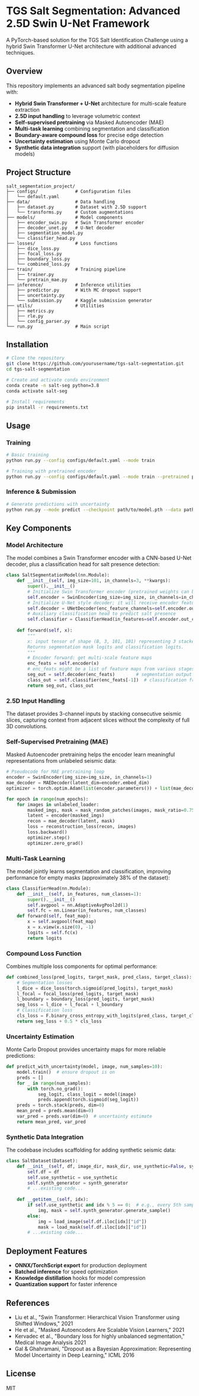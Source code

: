 # TGS Salt Segmentation: Advanced 2.5D Swin U-Net Framework

A PyTorch-based solution for the TGS Salt Identification Challenge using a hybrid Swin Transformer U-Net architecture with additional advanced techniques.

## Overview

This repository implements an advanced salt body segmentation pipeline with:

- **Hybrid Swin Transformer + U-Net** architecture for multi-scale feature extraction
- **2.5D input handling** to leverage volumetric context
- **Self-supervised pretraining** via Masked Autoencoder (MAE)
- **Multi-task learning** combining segmentation and classification
- **Boundary-aware compound loss** for precise edge detection
- **Uncertainty estimation** using Monte Carlo dropout
- **Synthetic data integration** support (with placeholders for diffusion models)

## Project Structure

```
salt_segmentation_project/
├── configs/              # Configuration files
│   └── default.yaml
├── data/                 # Data handling
│   ├── dataset.py        # Dataset with 2.5D support
│   └── transforms.py     # Custom augmentations
├── models/               # Model components
│   ├── encoder_swin.py   # Swin Transformer encoder
│   ├── decoder_unet.py   # U-Net decoder
│   ├── segmentation_model.py
│   └── classifier_head.py
├── losses/               # Loss functions
│   ├── dice_loss.py
│   ├── focal_loss.py
│   ├── boundary_loss.py
│   └── combined_loss.py
├── train/                # Training pipeline
│   ├── trainer.py
│   └── pretrain_mae.py
├── inference/            # Inference utilities
│   ├── predictor.py      # With MC dropout support
│   ├── uncertainty.py
│   └── submission.py     # Kaggle submission generator
├── utils/                # Utilities
│   ├── metrics.py
│   ├── rle.py
│   └── config_parser.py
└── run.py                # Main script
```

## Installation

```bash
# Clone the repository
git clone https://github.com/yourusername/tgs-salt-segmentation.git
cd tgs-salt-segmentation

# Create and activate conda environment
conda create -n salt-seg python=3.8
conda activate salt-seg

# Install requirements
pip install -r requirements.txt
```

## Usage

### Training

```bash
# Basic training
python run.py --config configs/default.yaml --mode train

# Training with pretrained encoder
python run.py --config configs/default.yaml --mode train --pretrained path/to/encoder.pth
```

### Inference & Submission

```bash
# Generate predictions with uncertainty
python run.py --mode predict --checkpoint path/to/model.pth --data path/to/test --output predictions.csv
```

## Key Components

### Model Architecture

The model combines a Swin Transformer encoder with a CNN-based U-Net decoder, plus a classification head for salt presence detection:

```python
class SaltSegmentationModel(nn.Module):
    def __init__(self, img_size=101, in_channels=3, **kwargs):
        super().__init__()
        # Initialize Swin Transformer encoder (pretrained weights can be loaded separately)
        self.encoder = SwinEncoder(img_size=img_size, in_channels=in_channels, **kwargs)
        # Initialize U-Net style decoder; it will receive encoder feature maps
        self.decoder = UNetDecoder(enc_feature_channels=self.encoder.out_channels)
        # Auxiliary classification head to predict salt presence
        self.classifier = ClassifierHead(in_features=self.encoder.out_channels[-1], num_classes=1)
    
    def forward(self, x):
        """
        x: input tensor of shape (B, 3, 101, 101) representing 3 stacked slices.
        Returns segmentation mask logits and classification logits.
        """
        # Encoder forward: get multi-scale feature maps
        enc_feats = self.encoder(x)  
        # enc_feats might be a list of feature maps from various stages
        seg_out = self.decoder(enc_feats)        # segmentation output (before sigmoid)
        class_out = self.classifier(enc_feats[-1])  # classification from last encoder feature
        return seg_out, class_out
```

### 2.5D Input Handling

The dataset provides 3-channel inputs by stacking consecutive seismic slices, capturing context from adjacent slices without the complexity of full 3D convolutions.

### Self-Supervised Pretraining (MAE)

Masked Autoencoder pretraining helps the encoder learn meaningful representations from unlabeled seismic data:

```python
# Pseudocode for MAE pretraining loop
encoder = SwinEncoder(img_size=img_size, in_channels=1)
mae_decoder = MAEDecoder(latent_dim=encoder.embed_dim)
optimizer = torch.optim.Adam(list(encoder.parameters()) + list(mae_decoder.parameters()), lr=1e-4)

for epoch in range(num_epochs):
    for images in unlabeled_loader:
        masked_imgs, mask = mask_random_patches(images, mask_ratio=0.75)
        latent = encoder(masked_imgs)
        recon = mae_decoder(latent, mask)
        loss = reconstruction_loss(recon, images) 
        loss.backward()
        optimizer.step()
        optimizer.zero_grad()
```

### Multi-Task Learning

The model jointly learns segmentation and classification, improving performance for empty masks (approximately 38% of the dataset):

```python
class ClassifierHead(nn.Module):
    def __init__(self, in_features, num_classes=1):
        super().__init__()
        self.avgpool = nn.AdaptiveAvgPool2d(1)
        self.fc = nn.Linear(in_features, num_classes)
    def forward(self, feat_map):
        x = self.avgpool(feat_map)
        x = x.view(x.size(0), -1)
        logits = self.fc(x)
        return logits
```

### Compound Loss Function

Combines multiple loss components for optimal performance:

```python
def combined_loss(pred_logits, target_mask, pred_class, target_class):
    # Segmentation losses
    l_dice = dice_loss(torch.sigmoid(pred_logits), target_mask)
    l_focal = focal_loss(pred_logits, target_mask)
    l_boundary = boundary_loss(pred_logits, target_mask)
    seg_loss = l_dice + l_focal + l_boundary
    # Classification loss
    cls_loss = F.binary_cross_entropy_with_logits(pred_class, target_class)
    return seg_loss + 0.5 * cls_loss
```

### Uncertainty Estimation

Monte Carlo Dropout provides uncertainty maps for more reliable predictions:

```python
def predict_with_uncertainty(model, image, num_samples=10):
    model.train()  # ensure dropout is on
    preds = []
    for _ in range(num_samples):
        with torch.no_grad():
            seg_logit, class_logit = model(image)
            preds.append(torch.sigmoid(seg_logit))
    preds = torch.stack(preds, dim=0)
    mean_pred = preds.mean(dim=0)
    var_pred = preds.var(dim=0)  # uncertainty estimate
    return mean_pred, var_pred
```

### Synthetic Data Integration

The codebase includes scaffolding for adding synthetic seismic data:

```python
class SaltDataset(Dataset):
    def __init__(self, df, image_dir, mask_dir, use_synthetic=False, synth_generator=None, transform=None):
        self.df = df
        self.use_synthetic = use_synthetic
        self.synth_generator = synth_generator
        # ...existing code...
        
    def __getitem__(self, idx):
        if self.use_synthetic and idx % 5 == 0:  # e.g., every 5th sample is synthetic
            img, mask = self.synth_generator.generate_sample()
        else:
            img = load_image(self.df.iloc[idx]["id"])
            mask = load_mask(self.df.iloc[idx]["id"])
        # ...existing code...
```

## Deployment Features

- **ONNX/TorchScript export** for production deployment
- **Batched inference** for speed optimization
- **Knowledge distillation** hooks for model compression
- **Quantization support** for faster inference

## References

- Liu et al., "Swin Transformer: Hierarchical Vision Transformer using Shifted Windows," 2021
- He et al., "Masked Autoencoders Are Scalable Vision Learners," 2021
- Kervadec et al., "Boundary loss for highly unbalanced segmentation," Medical Image Analysis 2021
- Gal & Ghahramani, "Dropout as a Bayesian Approximation: Representing Model Uncertainty in Deep Learning," ICML 2016

## License

MIT